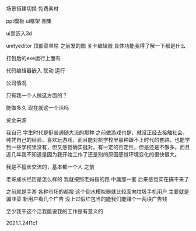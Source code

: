 

场景搭建切换 免费素材



ppt模板 ui框架 图集

ui里嵌入3d



unityeditor 顶部菜单栏 之前发的图 关卡编辑器 具体功能我得了解一下都是什么

打包后的exe运行上面有



代码编辑器嵌入 联动 运行





公司情况 

只有我一个人做这方面的？

能做多久 现在就这一个活吗



资金来源



我自己 学生时代是挺普通随大流的那种 之前做游戏也是，就没正经去接触社会，纯凭自己的经验，喜欢玩游戏，而且能对抗学校里那种跟不上时代的套路，也能学到一些学校里没有，但又感觉确实挺对。有一定的否定性，但是还是不够多。而且近几年我不知道是因为我开始工作了还是别的原因感觉环境变化的很快很大。

我是不擅长交流的，基本都一个人 之前

老哥成长经历是怎么样的 我就按照老妈指的路 中庸那一套 后来感觉实在搞不来了 



之前就是手游 各种市场的都投 这个倒水模拟器就比较面向垃圾手机用户 主要就是骗韭菜 新用户看几个广告 没上过假红包当的能我们能赚个一两块广告钱

至少我干这个活我能说我的工作是有意义的



2021.1.24f1c1